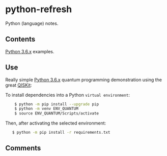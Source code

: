 # python-refresh

Python (language) notes.

## Contents

[Python 3.6.x](https://www.python.org/downloads/release/python-365/) examples.

## Use

Really simple [Python 3.6.x](https://www.python.org/downloads/release/python-365/) quantum programming demonstration using the great [QISKit](https://github.com/QISKit/qiskit-sdk-py):

To install dependencies into a Python `virtual environment`:
```bash
    $ python -m pip install --upgrade pip
    $ python -m venv ENV_QUANTUM
    $ source ENV_QUANTUM/Scripts/activate
```

Then, after activating the selected environment:
```bash
   $ python -m pip install -r requirements.txt
```

## Comments
